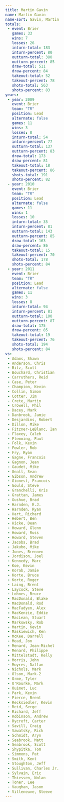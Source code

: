 ```yaml
---
title: Martin Gavin
name: Martin Gavin
name-sort: Gavin, Martin
totals:
 - event: Brier
   games: 33
   wins: 7
   losses: 26
   inturn-total: 183
   inturn-percent: 80
   outturn-total: 380
   outturn-percent: 85
   draw-total: 511
   draw-percent: 84
   takeout-total: 52
   takeout-percent: 78
   shots-total: 563
   shots-percent: 83
years:
 - year: 2009
   event: Brier
   team: "TR"
   position: Lead
   alternate: false
   games: 11
   wins: 3
   losses: 8
   inturn-total: 54
   inturn-percent: 77
   outturn-total: 137
   outturn-percent: 83
   draw-total: 173
   draw-percent: 81
   takeout-total: 18
   takeout-percent: 86
   shots-total: 191
   shots-percent: 82
 - year: 2010
   event: Brier
   team: "TR"
   position: Lead
   alternate: false
   games: 11
   wins: 1
   losses: 10
   inturn-total: 35
   inturn-percent: 81
   outturn-total: 143
   outturn-percent: 85
   draw-total: 163
   draw-percent: 86
   takeout-total: 15
   takeout-percent: 70
   shots-total: 178
   shots-percent: 84
 - year: 2011
   event: Brier
   team: "TR"
   position: Lead
   alternate: false
   games: 11
   wins: 3
   losses: 8
   inturn-total: 94
   inturn-percent: 81
   outturn-total: 100
   outturn-percent: 87
   draw-total: 175
   draw-percent: 85
   takeout-total: 19
   takeout-percent: 76
   shots-total: 194
   shots-percent: 84
vs:
 - Adams, Shawn
 - Anderson, Chris
 - Bitz, Scott
 - Bouchard, Christian
 - Carruthers, Reid
 - Case, Peter
 - Champion, Kevin
 - Collin, Simon
 - Cotter, Jim
 - Crete, Martin
 - Crowell, Phil
 - Dacey, Mark
 - Danbrook, Jamie
 - Desjardins, Robert
 - Dillon, Mike
 - Fitzner-LeBlanc, Ian
 - Flaxey, Caleb
 - Flemming, Paul
 - Folk, Kevin
 - Fowler, Rob
 - Fry, Ryan
 - Gagne, Francois
 - Gagnon, Jean
 - Gaudet, Mike
 - Geall, Sean
 - Gibson, Andrew
 - Gionest, Francois
 - Gould, Steve
 - Granchelli, Kris
 - Grattan, James
 - Gushue, Brad
 - Harnden, E.J.
 - Harnden, Ryan
 - Hart, Richard
 - Hebert, Ben
 - Hicke, Dean
 - Howard, Glenn
 - Howard, Russ
 - Howard, Steven
 - Jacobs, Brad
 - Jakubo, Mike
 - Jones, Brennen
 - Jordison, Joel
 - Kennedy, Marc
 - Koe, Kevin
 - Korab, Jamie
 - Korte, Bruce
 - Korte, Roger
 - Laing, Brent
 - Laycock, Steve
 - Lohnes, Bruce
 - MacDonald, Blake
 - MacDonald, Rod
 - MacFadyen, Alex
 - MacKenzie, Eddie
 - MacLean, Stuart
 - Markowsky, Rob
 - Martin, Kevin
 - Maskiewich, Ken
 - McKee, Darrell
 - Mead, Jon
 - Menard, Jean-Michel
 - Menard, Philippe
 - Mittelstadt, Kelly
 - Morris, John
 - Muyres, Dallan
 - Nichols, Mark
 - Olson, Mark-2
 - Orme, Tyler
 - O'Rourke, Mark
 - Ouimet, Luc
 - Park, Kevin
 - Pierce, Brent
 - Recksiedler, Kevin
 - Reid, Serge
 - Richard, Jeff
 - Robinson, Andrew
 - Rycroft, Carter
 - Savill, Craig
 - Sawatsky, Rick
 - Schmidt, Aryn
 - Seabrook, Matt
 - Seabrook, Scott
 - Shypitka, Tom
 - Simmons, Pat
 - Smith, Kent
 - Stoughton, Jeff
 - Sullivan, Charles Jr.
 - Sylvain, Eric
 - Thiessen, Nolan
 - Toner, Lee
 - Vaughan, Jason
 - Villeneuve, Steeve
---
```

